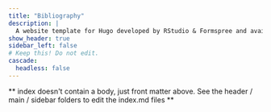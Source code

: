 ```yaml
---
title: "Bibliography"
description: |
  A website template for Hugo developed by RStudio & Formspree and available for free.
show_header: true
sidebar_left: false
# Keep this! Do not edit.
cascade:
  headless: false
---
```


** index doesn't contain a body, just front matter above.
See the header / main / sidebar folders to edit the index.md files **
